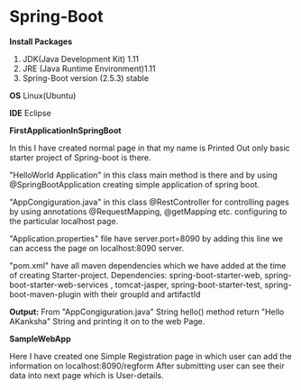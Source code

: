 # Spring-Boot

**Install Packages**
1. JDK(Java Development Kit) 1.11
2. JRE (Java Runtime Environment)1.11
3. Spring-Boot version (2.5.3) stable

**OS**
Linux(Ubuntu)

**IDE**
Eclipse

**FirstApplicationInSpringBoot**

In this I have created normal page in that my name is Printed Out only basic starter project of Spring-boot is there.

"HelloWorld Application" in this class main method is there and by using @SpringBootApplication creating simple application of spring boot.

"AppCongiguration.java" in this class @RestController for controlling pages by using annotations @RequestMapping, @getMapping etc. configuring to the particular localhost page.

"Application.properties" file have server.port=8090 by adding this line we can access the page on localhost:8090 server.

"pom.xml" have all maven dependencies which we have added at the time of creating Starter-project.
Dependencies: spring-boot-starter-web, spring-boot-starter-web-services , tomcat-jasper, spring-boot-starter-test, spring-boot-maven-plugin with their groupId and  artifactId

**Output:**
From "AppCongiguration.java" String hello() method return "Hello AKanksha" String and printing it on to the web Page.




**SampleWebApp**

Here I have created one Simple Registration page in which user can add the information on localhost:8090/regform 
After submitting user can see their data into next page which is User-details.


